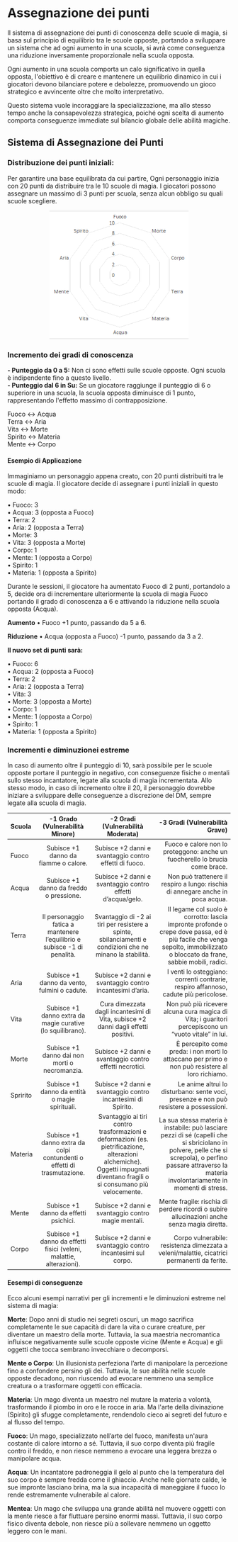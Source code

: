 # Assegnazione dei punti
Il sistema di assegnazione dei punti di conoscenza delle scuole di magia, si basa sul principio di equilibrio tra le scuole opposte, portando a sviluppare un sistema che ad ogni aumento in una scuola, si avrà come conseguenza una riduzione inversamente proporzionale nella scuola opposta.

Ogni aumento in una scuola comporta un calo significativo in quella opposta, l'obiettivo è di creare e mantenere un equilibrio dinamico in cui i giocatori devono bilanciare potere e debolezze, promuovendo un gioco strategico e avvincente oltre che molto interpretativo.

Questo sistema vuole incoraggiare la specializzazione, ma allo stesso tempo anche la consapevolezza strategica, poiché ogni scelta di aumento comporta conseguenze immediate sul bilancio globale delle abilità magiche.

## Sistema di Assegnazione dei Punti

### Distribuzione dei punti iniziali:  
Per garantire una base equilibrata da cui partire, Ogni personaggio inizia con 20 punti da distribuire tra le 10 scuole di magia. I giocatori possono assegnare un massimo di 3 punti per scuola, senza alcun obbligo su quali scuole scegliere.  
  
<center>
  <img src="Schema_Scuole.png" alt="Schema Scuole">
</center>
  
### Incremento dei gradi di conoscenza
 **- Punteggio da 0 a 5:** Non ci sono effetti sulle scuole opposte. Ogni scuola è indipendente fino a questo livello.  
 **- Punteggio dal 6 in Su:** Se un giocatore raggiunge il punteggio di 6 o superiore in una scuola, la scuola opposta diminuisce di 1 punto, rappresentando l'effetto massimo di contrapposizione.

Fuoco ↔ Acqua  
Terra ↔ Aria  
Vita ↔ Morte  
Spirito ↔ Materia  
Mente ↔ Corpo  

#### Esempio di Applicazione
Immaginiamo un personaggio appena creato, con 20 punti distribuiti tra le scuole di magia. Il giocatore decide di assegnare i punti iniziali in questo modo:  

•	Fuoco: 3  
•	Acqua: 3 (opposta a Fuoco)  
•	Terra: 2  
•	Aria: 2 (opposta a Terra)  
•	Morte: 3  
•	Vita: 3 (opposta a Morte)  
•	Corpo: 1  
•	Mente: 1 (opposta a Corpo)  
•	Spirito: 1  
•	Materia: 1 (opposta a Spirito)  

Durante le sessioni, il giocatore ha aumentato Fuoco di 2 punti, portandolo a 5, decide ora di incrementare ulteriormente la scuola di magia Fuoco portando il grado di conoscenza a 6 e attivando la riduzione nella scuola opposta (Acqua).

**Aumento**
•	Fuoco +1 punto, passando da 5 a 6.

**Riduzione**
•	Acqua (opposta a Fuoco) -1 punto, passando da 3 a 2.

**Il nuovo set di punti sarà:**

•	Fuoco: 6  
•	Acqua: 2 (opposta a Fuoco)  
•	Terra: 2  
•	Aria: 2 (opposta a Terra)  
•	Vita: 3  
•	Morte: 3 (opposta a Morte)  
•	Corpo: 1  
•	Mente: 1 (opposta a Corpo)  
•	Spirito: 1  
•	Materia: 1 (opposta a Spirito)

### Incrementi e diminuzionei estreme
In caso di aumento oltre il punteggio di 10, sarà possibile per le scuole opposte portare il punteggio in negativo, con conseguenze fisiche o mentali sullo stesso incantatore, legate alla scuola di magia incrementata. Allo stesso modo, in caso di incremento oltre il 20, il personaggio dovrebbe iniziare a sviluppare delle conseguenze a discrezione del DM, sempre legate alla scuola di magia.

| Scuola 	| -1 Grado (Vulnerabilità Minore)									| -2 Gradi (Vulnerabilità Moderata) 															| -3 Gradi (Vulnerabilità Grave)																						|
| :------------ | :---------------------------------------------------------------------------------------------------: | :---------------------------------------------------------------------------------------------------------------------------------------------------: | ------------------------------------------------------------------------------------------------------------------------------------------------------------------------------------------------------------: |
| Fuoco		| Subisce +1 danno da fiamme o calore.						| Subisce +2 danni e svantaggio contro effetti di fuoco.															| Fuoco e calore non lo proteggono: anche un fuocherello lo brucia come brace.																	|
| Acqua		| Subisce +1 danno da freddo o pressione.					| Subisce +2 danni e svantaggio contro effetti d’acqua/gelo.															| Non può trattenere il respiro a lungo: rischia di annegare anche in poca acqua.																|
| Terra		| Il personaggio fatica a mantenere l’equilibrio e subisce -1 di penalità.	| Svantaggio di -2 ai tiri per resistere a spinte, sbilanciamenti e condizioni che ne minano la stabilità.									| Il legame col suolo è corrotto: lascia impronte profonde o crepe dove passa, ed è più facile che venga sepolto, immobilizzato o bloccato da frane, sabbie mobili, radici.					|
| Aria		| Subisce +1 danno da vento, fulmini o cadute. 					| Subisce +2 danni e svantaggio contro incantesimi d’aria.															| I venti lo osteggiano: correnti contrarie, respiro affannoso, cadute più pericolose.																|
| Vita		| Subisce +1 danno extra da magie curative (lo squilibrano).			| Cura dimezzata dagli incantesimi di Vita, subisce +2 danni dagli effetti positivi.												| Non può più ricevere alcuna cura magica di Vita; i guaritori percepiscono un “vuoto vitale” in lui.														|
| Morte		| Subisce +1 danno dai non morti o necromanzia.					| Subisce +2 danni e svantaggio contro effetti necrotici.															| È percepito come preda: i non morti lo attaccano per primo e non può resistere al loro richiamo.														|
| Spririto	| Subisce +1 danno da entità o magie spirituali.				| Subisce +2 danni e svantaggio contro incantesimi di Spirito.															| Le anime altrui lo disturbano: sente voci, presenze e non può resistere a possessioni.															|
| Materia	| Subisce +1 danno extra da colpi contundenti o effetti di trasmutazione.	| Svantaggio ai tiri contro trasformazioni e deformazioni (es. pietrificazione, alterazioni alchemiche). Oggetti impugnati diventano fragili o si consumano più velocemente.	| La sua stessa materia è instabile: può lasciare pezzi di sé (capelli che si sbriciolano in polvere, pelle che si screpola), o perfino passare attraverso la materia involontariamente in momenti di stress.	|
| Mente		| Subisce +1 danno da effetti psichici. 					| Subisce +2 danni e svantaggio contro magie mentali.																| Mente fragile: rischia di perdere ricordi o subire allucinazioni anche senza magia diretta.															|
| Corpo		| Subisce +1 danno da effetti fisici (veleni, malattie, alterazioni).		| Subisce +2 danni e svantaggio contro incantesimi sul corpo.															| Corpo vulnerabile: resistenza dimezzata a veleni/malattie, cicatrici permanenti da ferite.															|

#### Eesempi di conseguenze
Ecco alcuni esempi narrativi per gli incrementi e le diminuzioni estreme nel sistema di magia:  

**Morte**: Dopo anni di studio nei segreti oscuri, un mago sacrifica completamente le sue capacità di dare la vita o curare creature, per diventare un maestro della morte. Tuttavia, la sua maestria necromantica influisce negativamente sulle scuole opposte vicine (Mente e Acqua) e gli oggetti che tocca sembrano invecchiare o decomporsi.  

**Mente o Corpo**: Un illusionista perfeziona l’arte di manipolare la percezione fino a confondere persino gli dei. Tuttavia, le sue abilità nelle scuole opposte decadono, non riuscendo ad evocare nemmeno una semplice creatura o a trasformare oggetti con efficacia.  

**Materia**: Un mago diventa un maestro nel mutare la materia a volontà, trasformando il piombo in oro e le rocce in aria. Ma l'arte della divinazione (Spirito) gli sfugge completamente, rendendolo cieco ai segreti del futuro e al flusso del tempo.  

**Fuoco**: Un mago, specializzato nell’arte del fuoco, manifesta un'aura costante di calore intorno a sé. Tuttavia, il suo corpo diventa più fragile contro il freddo, e non riesce nemmeno a evocare una leggera brezza o manipolare acqua.  

**Acqua**: Un incantatore padroneggia il gelo al punto che la temperatura del suo corpo è sempre fredda come il ghiaccio. Anche nelle giornate calde, le sue impronte lasciano brina, ma la sua incapacità di maneggiare il fuoco lo rende estremamente vulnerabile al calore.  

**Mentea**: Un mago che sviluppa una grande abilità nel muovere oggetti con la mente riesce a far fluttuare persino enormi massi. Tuttavia, il suo corpo fisico diventa debole, non riesce più a sollevare nemmeno un oggetto leggero con le mani.  
